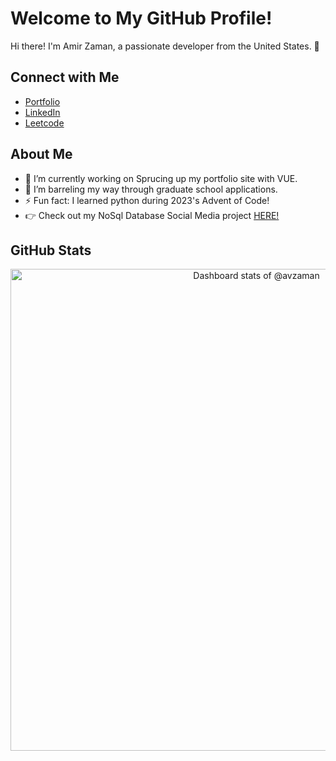 # Welcome to My GitHub Profile!

Hi there! I'm Amir Zaman, a passionate developer from the United States. 👋

## Connect with Me

- [Portfolio](https://avzaman.netlify.app/)
- [LinkedIn](https://www.linkedin.com/in/avzaman/)
- [Leetcode](https://leetcode.com/avzaman/)

## About Me

- 🔭 I’m currently working on Sprucing up my portfolio site with VUE.
- 🌱 I’m barreling my way through graduate school applications.
- ⚡ Fun fact: I learned python during 2023's Advent of Code!
- 👉 Check out my NoSql Database Social Media project [HERE!](https://d1cr06rwgaygko.cloudfront.net/AvzamanSocial/social-feed.php)

## GitHub Stats
<!-- Copy-paste in your Readme.md file -->
<a href="https://next.ossinsight.io/widgets/official/compose-user-dashboard-stats?user_id=107433933" target="_blank" style="display: block" align="center">
  <picture>
    <source media="(prefers-color-scheme: dark)" srcset="https://next.ossinsight.io/widgets/official/compose-user-dashboard-stats/thumbnail.png?user_id=107433933&image_size=auto&color_scheme=dark" width="771" height="auto">
    <img alt="Dashboard stats of @avzaman" src="https://next.ossinsight.io/widgets/official/compose-user-dashboard-stats/thumbnail.png?user_id=107433933&image_size=auto&color_scheme=light" width="771" height="auto">
  </picture>
</a>
<!-- Made with [OSS Insight](https://ossinsight.io/) -->
<!--
**avzaman/avzaman** is a ✨ _special_ ✨ repository because its `README.md` (this file) appears on your GitHub profile.
